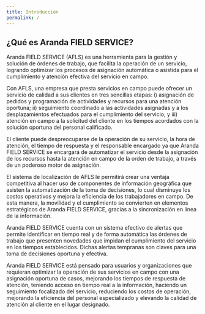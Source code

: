 ```yaml
---
title: Introducción
permalink: /
---
```


## ¿Qué es Aranda FIELD SERVICE?


Aranda FIELD SERVICE (AFLS) es una herramienta para la gestión y solución de órdenes de trabajo, que facilita la operación de un servicio, logrando optimizar los procesos de asignación automática o asistida para el cumplimiento y atención efectiva del servicio en campo.

Con AFLS, una empresa que presta servicios en campo puede ofrecer un servicio de calidad a sus clientes en tres sencillas etapas: i) asignación de pedidos y programación de actividades y recursos para una atención oportuna; ii) seguimiento coordinado a las actividades asignadas y a los desplazamientos efectuados para el cumplimiento del servicio; y iii) atención en campo a la solicitud del cliente en los tiempos acordados con la solución oportuna del personal calificado.

El cliente puede despreocuparse de la operación de su servicio, la hora de atención, el tiempo de respuesta y el responsable encargado ya que Aranda FIELD SERVICE se encargará de automatizar el servicio desde la asignación de los recursos hasta la atención en campo de la orden de trabajo, a través de un poderoso motor de asignación.

El sistema de localización de AFLS le permitirá crear una ventaja competitiva al hacer uso de componentes de información geográfica que asisten la automatización de la toma de decisiones, lo cual disminuye los costos operativos y mejora la eficiencia de los trabajadores en campo. De esta manera, la movilidad y el cumplimiento se convierten en elementos estratégicos de Aranda FIELD SERVICE, gracias a la sincronización en línea de la información.

Aranda FIELD SERVICE cuenta con un sistema efectivo de alertas que permite identificar en tiempo real y de forma automática las órdenes de trabajo que presenten novedades que impidan el cumplimiento del servicio en los tiempos establecidos. Dichas alertas tempranas son claves para una toma de decisiones oportuna y efectiva.

Aranda FIELD SERVICE está pensado para usuarios y organizaciones que requieran optimizar la operación de sus servicios en campo con una asignación oportuna de casos, mejorando los tiempos de respuesta de atención, teniendo acceso en tiempo real a la información, haciendo un seguimiento focalizado del servicio, reduciendo los costos de operación, mejorando la eficiencia del personal especializado y elevando la calidad de atención al cliente en el lugar designado.
